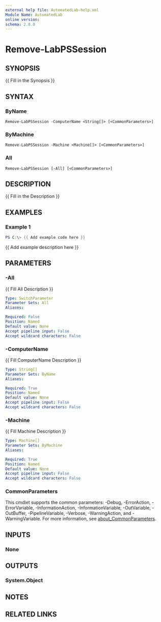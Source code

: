 ```yaml
---
external help file: AutomatedLab-help.xml
Module Name: AutomatedLab
online version:
schema: 2.0.0
---
```


# Remove-LabPSSession

## SYNOPSIS
{{ Fill in the Synopsis }}

## SYNTAX

### ByName
```
Remove-LabPSSession -ComputerName <String[]> [<CommonParameters>]
```

### ByMachine
```
Remove-LabPSSession -Machine <Machine[]> [<CommonParameters>]
```

### All
```
Remove-LabPSSession [-All] [<CommonParameters>]
```

## DESCRIPTION
{{ Fill in the Description }}

## EXAMPLES

### Example 1
```powershell
PS C:\> {{ Add example code here }}
```

{{ Add example description here }}

## PARAMETERS

### -All
{{ Fill All Description }}

```yaml
Type: SwitchParameter
Parameter Sets: All
Aliases:

Required: False
Position: Named
Default value: None
Accept pipeline input: False
Accept wildcard characters: False
```

### -ComputerName
{{ Fill ComputerName Description }}

```yaml
Type: String[]
Parameter Sets: ByName
Aliases:

Required: True
Position: Named
Default value: None
Accept pipeline input: False
Accept wildcard characters: False
```

### -Machine
{{ Fill Machine Description }}

```yaml
Type: Machine[]
Parameter Sets: ByMachine
Aliases:

Required: True
Position: Named
Default value: None
Accept pipeline input: False
Accept wildcard characters: False
```

### CommonParameters
This cmdlet supports the common parameters: -Debug, -ErrorAction, -ErrorVariable, -InformationAction, -InformationVariable, -OutVariable, -OutBuffer, -PipelineVariable, -Verbose, -WarningAction, and -WarningVariable. For more information, see [about_CommonParameters](http://go.microsoft.com/fwlink/?LinkID=113216).

## INPUTS

### None

## OUTPUTS

### System.Object
## NOTES

## RELATED LINKS
